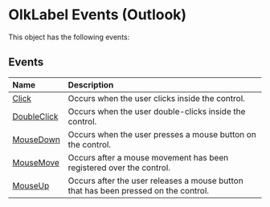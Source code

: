 
# OlkLabel Events (Outlook)
This object has the following events:

## Events



|**Name**|**Description**|
|:-----|:-----|
| [Click](b710b1dd-d8d7-9236-5217-6059d2623393.md)|Occurs when the user clicks inside the control.|
| [DoubleClick](9343f72d-e8b3-09f0-6ee0-a5872fbc78e2.md)|Occurs when the user double-clicks inside the control.|
| [MouseDown](80da9c8c-e743-c37a-3cb7-9a6af24fcac1.md)|Occurs when the user presses a mouse button on the control.|
| [MouseMove](b956ea54-96cb-d5d1-e542-ea9f464117c7.md)|Occurs after a mouse movement has been registered over the control.|
| [MouseUp](edc01865-1bbd-5e87-a857-3e91b28167d2.md)|Occurs after the user releases a mouse button that has been pressed on the control.|
